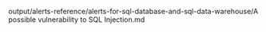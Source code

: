 output/alerts-reference/alerts-for-sql-database-and-sql-data-warehouse/A possible vulnerability to SQL Injection.md